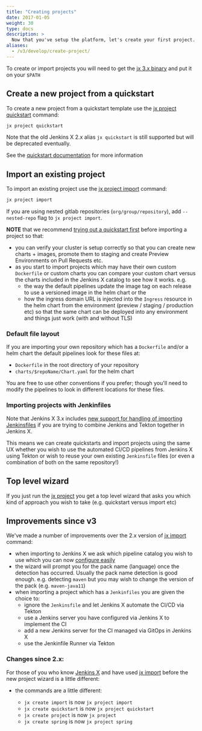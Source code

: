 ```yaml
---
title: "Creating projects"
date: 2017-01-05
weight: 30
type: docs
description: >
  Now that you've setup the platform, let's create your first project.
aliases:
  - /v3/develop/create-project/
---
```


To create or import projects you will need to get the [jx 3.x binary](/v3/guides/jx3/) and put it on your `$PATH`

## Create a new project from a quickstart

To create a new project from a quickstart template use the [jx project quickstart](/v3/develop/reference/jx/project/quickstart) command:

```bash
jx project quickstart
```

Note that the old Jenkins X 2.x alias `jx quickstart` is still supported but will be deprecated eventually.

See the [quickstart documentation](/docs/create-project/creating/) for more information

## Import an existing project

To import an existing project use the [jx project import](/v3/develop/reference/jx/project/import) command:

```bash
jx project import
```

If you are using nested gitlab repositories (`org/group/repository`), add `--nested-repo` flag to `jx project import`.

**NOTE** that we recommend [trying out a quickstart first](#create-a-new-project-from-a-quickstart) before importing a project so that:

- you can verify your cluster is setup correctly so that you can create new charts + images, promote them to staging and create Preview Environments on Pull Requests etc.
- as you start to import projects which may have their own custom `Dockerfile` or custom charts you can compare your custom chart versus the charts included in the Jenkins X catalog to see how it works. e.g.
  - the way the default pipelines update the image tag on each release to use a versioned image in the helm chart or the
  - how the ingress domain URL is injected into the `Ingress` resource in the helm chart from the environment (preview / staging / production etc) so that the same chart can be deployed into any environment and things just work (with and without TLS)

### Default file layout

If you are importing your own repository which has a `Dockerfile` and/or a helm chart the default pipelines look for these files at:

- `Dockerfile` in the root directory of your repository
- `charts/$repoName/Chart.yaml` for the helm chart

You are free to use other conventions if you prefer; though you'll need to modify the pipelines to look in different locations for these files.

### Importing projects with Jenkinfiles

Note that Jenkins X 3.x includes [new support for handling of importing Jenkinsfiles](jenkinsfile) if you are trying to combine Jenkins and Tekton together in Jenkins X.

This means we can create quickstarts and import projects using the same UX whether you wish to use the automated CI/CD pipelines from Jenkins X using Tekton or wish to reuse your own existing `Jenkinsfile` files (or even a combination of both on the same repository!)

## Top level wizard

If you just run the [jx project](/v3/develop/reference/jx/project) you get a top level wizard that asks you which kind of approach you wish to take (e.g. quickstart versus import etc)

## Improvements since v3

We've made a number of improvements over the 2.x version of [jx import](https://jenkins-x.io/commands/jx_import/) command:

- when importing to Jenkins X we ask which pipeline catalog you wish to use which you can now [configure easily](/v3/about/extending/#pipeline-catalog)
- the wizard will prompt you for the pack name (language) once the detection has occurred. Usually the pack name detection is good enough. e.g. detecting `maven` but you may wish to change the version of the pack (e.g. `maven-java11`)
- when importing a project which has a `Jenkinfiles` you are given the choice to:
  - ignore the `Jenkinsfile` and let Jenkins X automate the CI/CD via Tekton
  - use a Jenkins server you have configured via Jenkins X to implement the CI
  - add a new Jenkins server for the CI managed via GitOps in Jenkins X
  - use the Jenkinfile Runner via Tekton

### Changes since 2.x:

For those of you who know [Jenkins X](https://jenkins-x.io/) and have used [jx import](https://jenkins-x.io/commands/jx_import/) before the new project wizard is a little different:

- the commands are a little different:

  - `jx create import` is now `jx project import`
  - `jx create quickstart` is now `jx project quickstart`
  - `jx create project` is now `jx project`
  - `jx create spring` is now `jx project spring`
